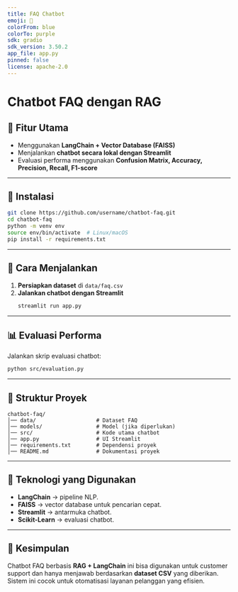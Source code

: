 ```yaml
---
title: FAQ Chatbot  
emoji: 🤖  
colorFrom: blue  
colorTo: purple  
sdk: gradio  
sdk_version: 3.50.2  
app_file: app.py  
pinned: false  
license: apache-2.0  
---
```


# Chatbot FAQ dengan RAG

## 🚀 Fitur Utama
- Menggunakan **LangChain + Vector Database (FAISS)**
- Menjalankan **chatbot secara lokal dengan Streamlit**
- Evaluasi performa menggunakan **Confusion Matrix, Accuracy, Precision, Recall, F1-score**

---

## 🔧 Instalasi
```bash
git clone https://github.com/username/chatbot-faq.git
cd chatbot-faq
python -m venv env
source env/bin/activate  # Linux/macOS
pip install -r requirements.txt
```

---

## 📌 Cara Menjalankan

1. **Persiapkan dataset** di `data/faq.csv`
2. **Jalankan chatbot dengan Streamlit**
   ```bash
   streamlit run app.py
   ```

---

## 📊 Evaluasi Performa
Jalankan skrip evaluasi chatbot:
```bash
python src/evaluation.py
```

---

## 📂 Struktur Proyek
```plaintext
chatbot-faq/
│── data/                   # Dataset FAQ
│── models/                 # Model (jika diperlukan)
│── src/                    # Kode utama chatbot
│── app.py                  # UI Streamlit
│── requirements.txt        # Dependensi proyek
│── README.md               # Dokumentasi proyek
```

---

## 📌 Teknologi yang Digunakan
- **LangChain** → pipeline NLP.
- **FAISS** → vector database untuk pencarian cepat.
- **Streamlit** → antarmuka chatbot.
- **Scikit-Learn** → evaluasi chatbot.

---

## 🎯 Kesimpulan
Chatbot FAQ berbasis **RAG + LangChain** ini bisa digunakan untuk customer support dan hanya menjawab berdasarkan **dataset CSV** yang diberikan. Sistem ini cocok untuk otomatisasi layanan pelanggan yang efisien.
